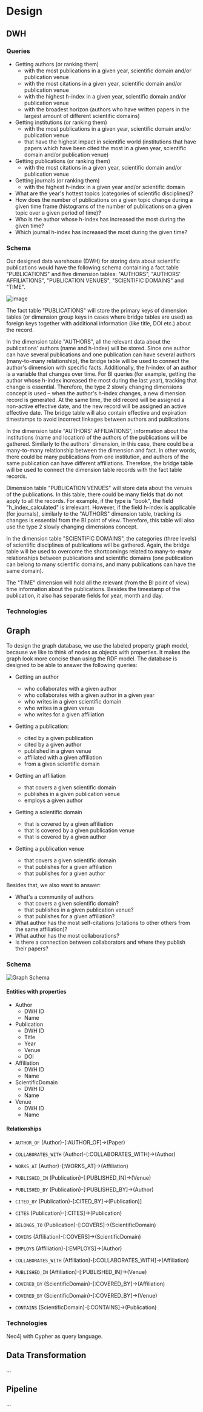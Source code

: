 # Design


## DWH

### Queries
- Getting authors (or ranking them)
    - with the most publications in a given year, scientific domain and/or publication venue
    - with the most citations in a given year, scientific domain and/or publication venue
    - with the highest h-index in a given year, scientific domain and/or publication venue
    - with the broadest horizon (authors who have written papers in the largest amount of different scientific domains)
- Getting institutions (or ranking them)
    - with the most publications in a given year, scientific domain and/or publication venue
    - that have the highest impact in scientific world (institutions that have papers which have been cited the most in a given year, scientific domain and/or publication venue)
- Getting publications (or ranking them)
    - with the  most citations in a given year, scientific domain and/or publication venue
- Getting journals (or ranking them)
    - with the highest h-index in a given year and/or scientific domain 
- What are the year's hottest topics (categories of scientific disciplines)?
- How does the number of publications on a given topic change during a given time frame (histograms of the number of publications on a given topic over a given period of time)?
- Who is the author whose h-index has increased the most during the given time?
- Which journal h-index has increased the most during the given time?

### Schema
Our designed data warehouse (DWH) for storing data about scientific publications would have the following schema containing a fact table "PUBLICATIONS" and five dimension tables: "AUTHORS", "AUTHORS' AFFILIATIONS", "PUBLICATION VENUES", "SCIENTIFIC DOMAINS" and "TIME".

![image](https://user-images.githubusercontent.com/102286655/199743726-0b463af2-a1e9-4ea5-b0b7-6fa78740bc0d.png)

The fact table "PUBLICATIONS" will store the primary keys of dimension tables (or dimension group keys in cases where bridge tables are used) as foreign keys together with additional information (like title, DOI etc.) about the record. 

In the dimension table "AUTHORS", all the relevant data about the publications' authors (name and h-index) will be stored. Since one author can have several publications and one publication can have several authors (many-to-many relationship), the bridge table will be used to connect the author's dimension with specific facts. Additionally, the h-index of an author is a variable that changes over time. For BI queries (for example, getting the author whose h-index increased the most during the last year), tracking that change is essential. Therefore, the type 2 slowly changing dimensions concept is used – when the author's h-index changes, a new dimension record is generated. At the same time, the old record will be assigned a non-active effective date, and the new record will be assigned an active effective date. The bridge table will also contain effective and expiration timestamps to avoid incorrect linkages between authors and publications.

In the dimension table "AUTHORS' AFFILIATIONS", information about the institutions (name and location) of the authors of the publications will be gathered. Similarly to the authors' dimension, in this case, there could be a many-to-many relationship between the dimension and fact. In other words, there could be many publications from one institution, and authors of the same publication can have different affiliations. Therefore, the bridge table will be used to connect the dimension table records with the fact table records.

Dimension table "PUBLICATION VENUES" will store data about the venues of the publications. In this table, there could be many fields that do not apply to all the records. For example, if the type is "book", the field "h_index_calculated" is irrelevant. However, if the field h-index is applicable (for journals), similarly to the "AUTHORS" dimension table, tracking its changes is essential from the BI point of view. Therefore, this table will also use the type 2 slowly changing dimensions concept. 

In the dimension table "SCIENTIFIC DOMAINS", the categories (three levels) of scientific disciplines of publications will be gathered. Again, the bridge table will be used to overcome the shortcomings related to many-to-many relationships between publications and scientific domains (one publication can belong to many scientific domains, and many publications can have the same domain).

The "TIME" dimension will hold all the relevant (from the BI point of view) time information about the publications. Besides the timestamp of the publication, it also has separate fields for year, month and day. 

### Technologies


## Graph

To design the graph database, we use the labeled property graph model, because we like to think of nodes as objects with properties. It makes the graph look more concise than using the RDF model. The database is designed to be able to answer the following queries:

- Getting an author
    - who collaborates with a given author
    - who collaborates with a given author in a given year
    - who writes in a given scientific domain
    - who writes in a given venue
    - who writes for a given affiliation

- Getting a publication:
    - cited by a given publication
    - cited by a given author
    - published in a given venue
    - affiliated with a given affiliation
    - from a given scientific domain

- Getting an affiliation
    - that covers a given scientific domain
    - publishes in a given publication venue
    - employs a given author

- Getting a scientific domain
    - that is covered by a given affiliation
    - that is covered by a given publication venue
    - that is covered by a given author

- Getting a publication venue
    - that covers a given scientific domain
    - that publishes for a given affiliation
    - that publishes for a given author

Besides that, we also want to answer:

- What's a community of authors
    - that covers a given scientific domain?
    - that publishes in a given publication venue?
    - that publishes for a given affiliation?
- What author has the most self-citations (citations to other others from the same affiliation)?
- What author has the most collaborations?
- Is there a connection between collaborators and where they publish their papers?

### Schema

![Graph Schema](graph_diagram/out/graph/Graph.png)

#### Entities with properties

- Author
    - DWH ID
    - Name
- Publication
    - DWH ID
    - Title
    - Year
    - Venue
    - DOI
- Affiliation
    - DWH ID
    - Name
- ScientificDomain
    - DWH ID
    - Name
- Venue
    - DWH ID
    - Name

#### Relationships

- `AUTHOR_OF` (Author)-[:AUTHOR_OF]->(Paper)
- `COLLABORATES_WITH` (Author)-[:COLLABORATES_WITH]->(Author)
- `WORKS_AT` (Author)-[:WORKS_AT]->(Affiliation)

- `PUBLISHED_IN` (Publication)-[:PUBLISHED_IN]->(Venue)
- `PUBLISHED_BY` (Publication)-[:PUBLISHED_BY]->(Author)
- `CITED_BY` (Publication)-[:CITED_BY]->(Publication)]
- `CITES` (Publication)-[:CITES]->(Publication)
- `BELONGS_TO` (Publication)-[:COVERS]->(ScientificDomain)

- `COVERS` (Affiliation)-[:COVERS]->(ScientificDomain)
- `EMPLOYS` (Affiliation)-[:EMPLOYS]->(Author)
- `COLLABORATES_WITH` (Affiliation)-[:COLLABORATES_WITH]->(Affiliation)
- `PUBLISHED_IN` (Affiliation)-[:PUBLISHED_IN]->(Venue)

- `COVERED_BY` (ScientificDomain)-[:COVERED_BY]->(Affiliation)
- `COVERED_BY` (ScientificDomain)-[:COVERED_BY]->(Venue)
- `CONTAINS` (ScientificDomain)-[:CONTAINS]->(Publication)

### Technologies

Neo4j with Cypher as query language.

## Data Transformation

...


## Pipeline

...
